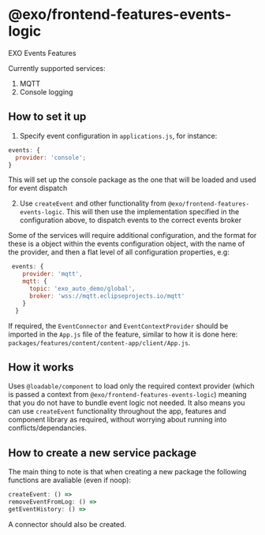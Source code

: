 # @exo/frontend-features-events-logic

EXO Events Features

Currently supported services:

1. MQTT
2. Console logging

## How to set it up

1. Specify event configuration in `applications.js`, for instance:

```javascript
events: {
  provider: 'console';
}
```

This will set up the console package as the one that will be loaded and used for event dispatch

2. Use `createEvent` and other functionality from `@exo/frontend-features-events-logic`. This will
   then use the implementation specified in the configuration above, to dispatch events to the
   correct events broker

Some of the services will require additional configuration, and the format for these is a object
within the events configuration object, with the name of the provider, and then a flat level of all
configuration properties, e.g:

```javascript
 events: {
    provider: 'mqtt',
    mqtt: {
      topic: 'exo_auto_demo/global',
      broker: 'wss://mqtt.eclipseprojects.io/mqtt'
    }
  }
```

If required, the `EventConnector` and `EventContextProvider` should be imported in the `App.js` file
of the feature, similar to how it is done here:
`packages/features/content/content-app/client/App.js`.

## How it works

Uses `@loadable/component` to load only the required context provider (which is passed a context
from `@exo/frontend-features-events-logic`) meaning that you do not have to bundle event logic not
needed. It also means you can use `createEvent` functionality throughout the app, features and
component library as required, without worrying about running into conflicts/dependancies.

## How to create a new service package

The main thing to note is that when creating a new package the following functions are avaliable
(even if noop):

```javascript
createEvent: () =>
removeEventFromLog: () =>
getEventHistory: () =>
```

A connector should also be created.
